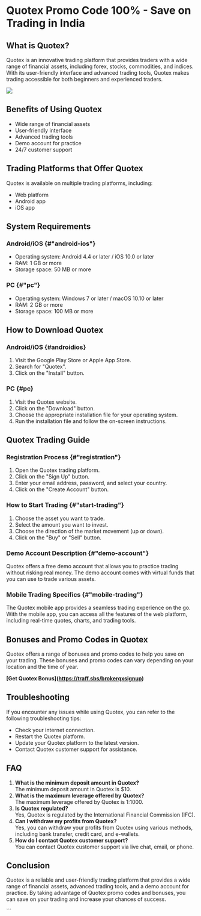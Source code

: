 # Quotex Promo Code 100% - Save on Trading in India

## What is Quotex?

Quotex is an innovative trading platform that provides traders with a
wide range of financial assets, including forex, stocks, commodities,
and indices. With its user-friendly interface and advanced trading
tools, Quotex makes trading accessible for both beginners and
experienced traders.

[![](https://static.quotex.io/files/4_en/300_250.jpg)](https://traff.sbs/brokerqxlid)

## Benefits of Using Quotex

-   Wide range of financial assets
-   User-friendly interface
-   Advanced trading tools
-   Demo account for practice
-   24/7 customer support

## Trading Platforms that Offer Quotex

Quotex is available on multiple trading platforms, including:

-   Web platform
-   Android app
-   iOS app

## System Requirements

### Android/iOS {#"android-ios"}

-   Operating system: Android 4.4 or later / iOS 10.0 or later
-   RAM: 1 GB or more
-   Storage space: 50 MB or more

### PC {#"pc"}

-   Operating system: Windows 7 or later / macOS 10.10 or later
-   RAM: 2 GB or more
-   Storage space: 100 MB or more

## How to Download Quotex

### Android/iOS {#androidios}

1.  Visit the Google Play Store or Apple App Store.
2.  Search for "Quotex".
3.  Click on the "Install" button.

### PC {#pc}

1.  Visit the Quotex website.
2.  Click on the "Download" button.
3.  Choose the appropriate installation file for your operating system.
4.  Run the installation file and follow the on-screen instructions.

## Quotex Trading Guide

### Registration Process {#"registration"}

1.  Open the Quotex trading platform.
2.  Click on the "Sign Up" button.
3.  Enter your email address, password, and select your country.
4.  Click on the "Create Account" button.

### How to Start Trading {#"start-trading"}

1.  Choose the asset you want to trade.
2.  Select the amount you want to invest.
3.  Choose the direction of the market movement (up or down).
4.  Click on the "Buy" or "Sell" button.

### Demo Account Description {#"demo-account"}

Quotex offers a free demo account that allows you to practice trading
without risking real money. The demo account comes with virtual funds
that you can use to trade various assets.

### Mobile Trading Specifics {#"mobile-trading"}

The Quotex mobile app provides a seamless trading experience on the go.
With the mobile app, you can access all the features of the web
platform, including real-time quotes, charts, and trading tools.

## Bonuses and Promo Codes in Quotex

Quotex offers a range of bonuses and promo codes to help you save on
your trading. These bonuses and promo codes can vary depending on your
location and the time of year.

**\[Get Quotex Bonus\](https://traff.sbs/brokerqxsignup)**

## Troubleshooting

If you encounter any issues while using Quotex, you can refer to the
following troubleshooting tips:

-   Check your internet connection.
-   Restart the Quotex platform.
-   Update your Quotex platform to the latest version.
-   Contact Quotex customer support for assistance.

## FAQ

1.  **What is the minimum deposit amount in Quotex?**\
    The minimum deposit amount in Quotex is \$10.
2.  **What is the maximum leverage offered by Quotex?**\
    The maximum leverage offered by Quotex is 1:1000.
3.  **Is Quotex regulated?**\
    Yes, Quotex is regulated by the International Financial Commission
    (IFC).
4.  **Can I withdraw my profits from Quotex?**\
    Yes, you can withdraw your profits from Quotex using various
    methods, including bank transfer, credit card, and e-wallets.
5.  **How do I contact Quotex customer support?**\
    You can contact Quotex customer support via live chat, email, or
    phone.

## Conclusion

Quotex is a reliable and user-friendly trading platform that provides a
wide range of financial assets, advanced trading tools, and a demo
account for practice. By taking advantage of Quotex promo codes and
bonuses, you can save on your trading and increase your chances of
success.

\`\`\`

